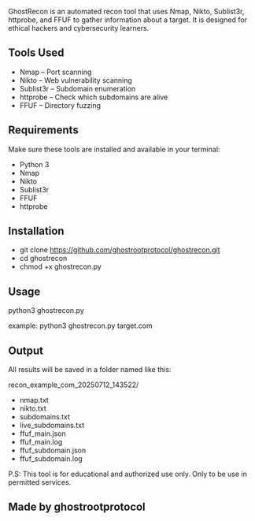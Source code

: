 GhostRecon is an automated recon tool that uses Nmap, Nikto, Sublist3r, httprobe, and FFUF to gather information about a target. It is designed for ethical hackers and cybersecurity learners.

## Tools Used

- Nmap – Port scanning
- Nikto – Web vulnerability scanning
- Sublist3r – Subdomain enumeration
- httprobe – Check which subdomains are alive
- FFUF – Directory fuzzing

## Requirements

Make sure these tools are installed and available in your terminal:

- Python 3
- Nmap
- Nikto
- Sublist3r
- FFUF
- httprobe

## Installation

- git clone https://github.com/ghostrootprotocol/ghostrecon.git
- cd ghostrecon
- chmod +x ghostrecon.py

## Usage

python3 ghostrecon.py <target>

example: python3 ghostrecon.py target.com

## Output

All results will be saved in a folder named like this:

recon_example_com_20250712_143522/
- nmap.txt
- nikto.txt
- subdomains.txt
- live_subdomains.txt
- ffuf_main.json
- ffuf_main.log
- ffuf_subdomain.json
- ffuf_subdomain.log

P.S: This tool is for educational and authorized use only. Only to be use in permitted services.

## Made by ghostrootprotocol

